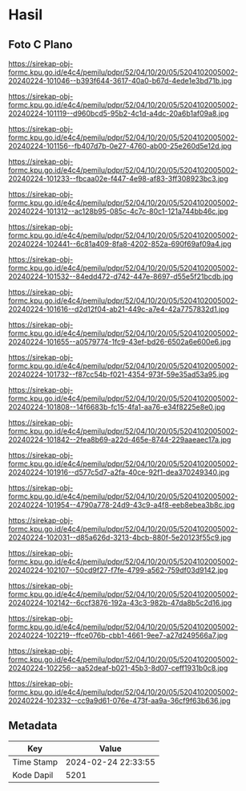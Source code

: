 # Hasil

## Foto C Plano

https://sirekap-obj-formc.kpu.go.id/e4c4/pemilu/pdpr/52/04/10/20/05/5204102005002-20240224-101046--b393f644-3617-40a0-b67d-4ede1e3bd71b.jpg

https://sirekap-obj-formc.kpu.go.id/e4c4/pemilu/pdpr/52/04/10/20/05/5204102005002-20240224-101119--d960bcd5-95b2-4c1d-a4dc-20a6b1af09a8.jpg

https://sirekap-obj-formc.kpu.go.id/e4c4/pemilu/pdpr/52/04/10/20/05/5204102005002-20240224-101156--fb407d7b-0e27-4760-ab00-25e260d5e12d.jpg

https://sirekap-obj-formc.kpu.go.id/e4c4/pemilu/pdpr/52/04/10/20/05/5204102005002-20240224-101233--fbcaa02e-f447-4e98-af83-3ff308923bc3.jpg

https://sirekap-obj-formc.kpu.go.id/e4c4/pemilu/pdpr/52/04/10/20/05/5204102005002-20240224-101312--ac128b95-085c-4c7c-80c1-121a744bb46c.jpg

https://sirekap-obj-formc.kpu.go.id/e4c4/pemilu/pdpr/52/04/10/20/05/5204102005002-20240224-102441--6c81a409-8fa8-4202-852a-690f69af09a4.jpg

https://sirekap-obj-formc.kpu.go.id/e4c4/pemilu/pdpr/52/04/10/20/05/5204102005002-20240224-101532--84edd472-d742-447e-8697-d55e5f21bcdb.jpg

https://sirekap-obj-formc.kpu.go.id/e4c4/pemilu/pdpr/52/04/10/20/05/5204102005002-20240224-101616--d2d12f04-ab21-449c-a7e4-42a7757832d1.jpg

https://sirekap-obj-formc.kpu.go.id/e4c4/pemilu/pdpr/52/04/10/20/05/5204102005002-20240224-101655--a0579774-1fc9-43ef-bd26-6502a6e600e6.jpg

https://sirekap-obj-formc.kpu.go.id/e4c4/pemilu/pdpr/52/04/10/20/05/5204102005002-20240224-101732--f87cc54b-f021-4354-973f-59e35ad53a95.jpg

https://sirekap-obj-formc.kpu.go.id/e4c4/pemilu/pdpr/52/04/10/20/05/5204102005002-20240224-101808--14f6683b-fc15-4fa1-aa76-e34f8225e8e0.jpg

https://sirekap-obj-formc.kpu.go.id/e4c4/pemilu/pdpr/52/04/10/20/05/5204102005002-20240224-101842--2fea8b69-a22d-465e-8744-229aaeaec17a.jpg

https://sirekap-obj-formc.kpu.go.id/e4c4/pemilu/pdpr/52/04/10/20/05/5204102005002-20240224-101916--d577c5d7-a2fa-40ce-92f1-dea370249340.jpg

https://sirekap-obj-formc.kpu.go.id/e4c4/pemilu/pdpr/52/04/10/20/05/5204102005002-20240224-101954--4790a778-24d9-43c9-a4f8-eeb8ebea3b8c.jpg

https://sirekap-obj-formc.kpu.go.id/e4c4/pemilu/pdpr/52/04/10/20/05/5204102005002-20240224-102031--d85a626d-3213-4bcb-880f-5e20123f55c9.jpg

https://sirekap-obj-formc.kpu.go.id/e4c4/pemilu/pdpr/52/04/10/20/05/5204102005002-20240224-102107--50cd9f27-f7fe-4799-a562-759df03d9142.jpg

https://sirekap-obj-formc.kpu.go.id/e4c4/pemilu/pdpr/52/04/10/20/05/5204102005002-20240224-102142--6ccf3876-192a-43c3-982b-47da8b5c2d16.jpg

https://sirekap-obj-formc.kpu.go.id/e4c4/pemilu/pdpr/52/04/10/20/05/5204102005002-20240224-102219--ffce076b-cbb1-4661-9ee7-a27d249566a7.jpg

https://sirekap-obj-formc.kpu.go.id/e4c4/pemilu/pdpr/52/04/10/20/05/5204102005002-20240224-102256--aa52deaf-b021-45b3-8d07-ceff1931b0c8.jpg

https://sirekap-obj-formc.kpu.go.id/e4c4/pemilu/pdpr/52/04/10/20/05/5204102005002-20240224-102332--cc9a9d61-076e-473f-aa9a-36cf9f63b636.jpg


## Metadata

| Key        | Value               |
| ---------- | ------------------- |
| Time Stamp | 2024-02-24 22:33:55 |
| Kode Dapil | 5201                |



